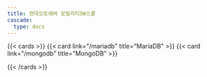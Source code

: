```yaml
---
title: 현대오토에버 모빌리티SW스쿨
cascade:
  type: docs
---
```

{{< cards >}}
  {{< card link="/mariadb" title="MariaDB" >}}
  {{< card link="/mongodb" title="MongoDB" >}}

{{< /cards >}}